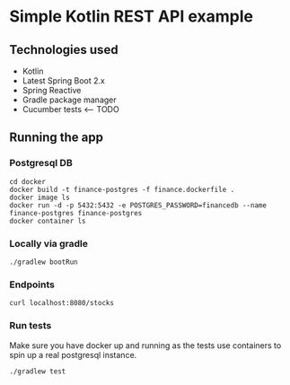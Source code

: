 # Simple Kotlin REST API example

## Technologies used

- Kotlin
- Latest Spring Boot 2.x
- Spring Reactive
- Gradle package manager
- Cucumber tests <-- TODO

## Running the app

### Postgresql DB

```
cd docker
docker build -t finance-postgres -f finance.dockerfile .
docker image ls
docker run -d -p 5432:5432 -e POSTGRES_PASSWORD=financedb --name finance-postgres finance-postgres
docker container ls
```

### Locally via gradle

```
./gradlew bootRun
```

### Endpoints

```
curl localhost:8080/stocks
```

### Run tests

Make sure you have docker up and running as the tests use containers to spin up a real postgresql instance.

```
./gradlew test
```